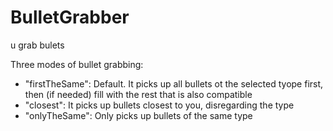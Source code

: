 # BulletGrabber
u grab bulets


Three modes of bullet grabbing:
- "firstTheSame": Default. It picks up all bullets ot the selected tyope first, then (if needed) fill with the rest that is also compatible
- "closest": It picks up bullets closest to you, disregarding the type
- "onlyTheSame": Only picks up bullets of the same type